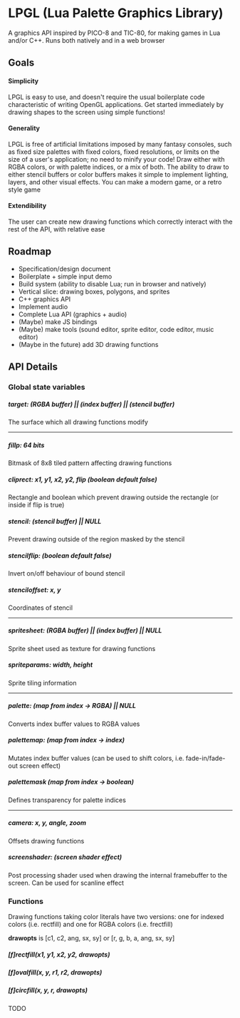 # LPGL (Lua Palette Graphics Library)
A graphics API inspired by PICO-8 and TIC-80, for making games in Lua and/or C++. Runs both natively and in a web browser

## Goals
#### Simplicity
LPGL is easy to use, and doesn't require the usual boilerplate code characteristic of writing OpenGL applications. Get started immediately by drawing shapes to the screen using simple functions!
#### Generality
LPGL is free of artificial limitations imposed by many fantasy consoles, such as fixed size palettes with fixed colors, fixed resolutions, or limits on the size of a user's application; no need to minify your code! Draw either with RGBA colors, or with palette indices, or a mix of both. The ability to draw to either stencil buffers or color buffers makes it simple to implement lighting, layers, and other visual effects. You can make a modern game, or a retro style game
#### Extendibility
The user can create new drawing functions which correctly interact with the rest of the API, with relative ease

## Roadmap

* Specification/design document
* Boilerplate + simple input demo
* Build system (ability to disable Lua; run in browser and natively)
* Vertical slice: drawing boxes, polygons, and sprites
* C++ graphics API
* Implement audio
* Complete Lua API (graphics + audio)
* (Maybe) make JS bindings
* (Maybe) make tools (sound editor, sprite editor, code editor, music editor)
* (Maybe in the future) add 3D drawing functions


## API Details

### Global state variables
##### target: (RGBA buffer) || (index buffer) || (stencil buffer)
The surface which all drawing functions modify

---

##### fillp: 64 bits
Bitmask of 8x8 tiled pattern affecting drawing functions

##### cliprect: x1, y1, x2, y2, flip (boolean default false)
Rectangle and boolean which prevent drawing outside the rectangle (or inside if flip is true)

##### stencil: (stencil buffer) || NULL
Prevent drawing outside of the region masked by the stencil

##### stencilflip: (boolean default false)
Invert on/off behaviour of bound stencil

##### stenciloffset: x, y
Coordinates of stencil

---

##### spritesheet: (RGBA buffer) || (index buffer) || NULL
Sprite sheet used as texture for drawing functions

##### spriteparams: width, height
Sprite tiling information

---

##### palette: (map from index -> RGBA) || NULL
Converts index buffer values to RGBA values

##### palettemap: (map from index -> index)
Mutates index buffer values (can be used to shift colors, i.e. fade-in/fade-out screen effect)

##### palettemask (map from index -> boolean)
Defines transparency for palette indices

---

##### camera: x, y, angle, zoom
Offsets drawing functions

##### screenshader: (screen shader effect)
Post processing shader used when drawing the internal framebuffer to the screen. Can be used for scanline effect

### Functions
Drawing functions taking color literals have two versions: one for indexed colors (i.e. rectfill) and one for RGBA colors (i.e. frectfill)

**drawopts** is [c1, c2, ang, sx, sy] or [r, g, b, a, ang, sx, sy]

##### [f]rectfill(x1, y1, x2, y2, drawopts)
##### [f]ovalfill(x, y, r1, r2, drawopts)
##### [f]circfill(x, y, r, drawopts)
TODO
